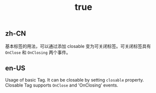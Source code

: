 ﻿---
order: 0
title:
  zh-CN: 基本用法 
  en-US: Basic
---

## zh-CN

基本标签的用法，可以通过添加 closable 变为可关闭标签。可关闭标签具有 `OnClose` 和 `OnClosing` 两个事件。

## en-US

Usage of basic Tag. It can be closable by setting `closable` property. Closable Tag supports `OnClose` and 'OnClosing' events.
